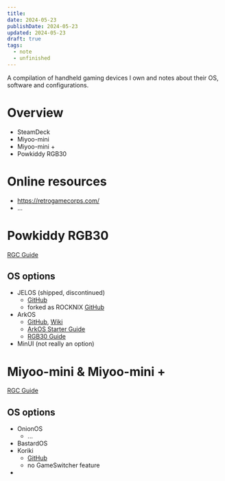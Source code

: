 ```yaml
---
title: 
date: 2024-05-23
publishDate: 2024-05-23
updated: 2024-05-23
draft: true
tags:
  - note
  - unfinished
---
```


A compilation of handheld gaming devices I own and notes about their OS, software and configurations.

# Overview

- SteamDeck
- Miyoo-mini
- Miyoo-mini +
- Powkiddy RGB30

# Online resources

- https://retrogamecorps.com/
- ...

# Powkiddy RGB30

[RGC Guide](https://retrogamecorps.com/2023/10/27/powkiddy-rgb30-starter-guide/)

## OS options

- JELOS (shipped, discontinued)
	- [GitHub](https://github.com/JustEnoughLinuxOS/distribution)
	- forked as ROCKNIX [GitHub](https://github.com/ROCKNIX/distribution)
- ArkOS
	- [GitHub](https://github.com/christianhaitian/arkos), [Wiki](https://github.com/christianhaitian/arkos/wiki)
	- [ArkOS Starter Guide](https://retrogamecorps.com/2023/03/27/arkos-starter-guide/)
	- [RGB30 Guide](https://github.com/christianhaitian/arkos/wiki/Frequently-Asked-Questions---RGB30)
- MinUI (not really an option)

# Miyoo-mini & Miyoo-mini +

[RGC Guide](https://retrogamecorps.com/2022/05/15/miyoo-mini-v2-guide/)

## OS options

- OnionOS 
	- ...
- BastardOS
- Koriki
	- [GitHub](https://github.com/Rparadise-Team/Koriki)
	- no GameSwitcher feature
- 